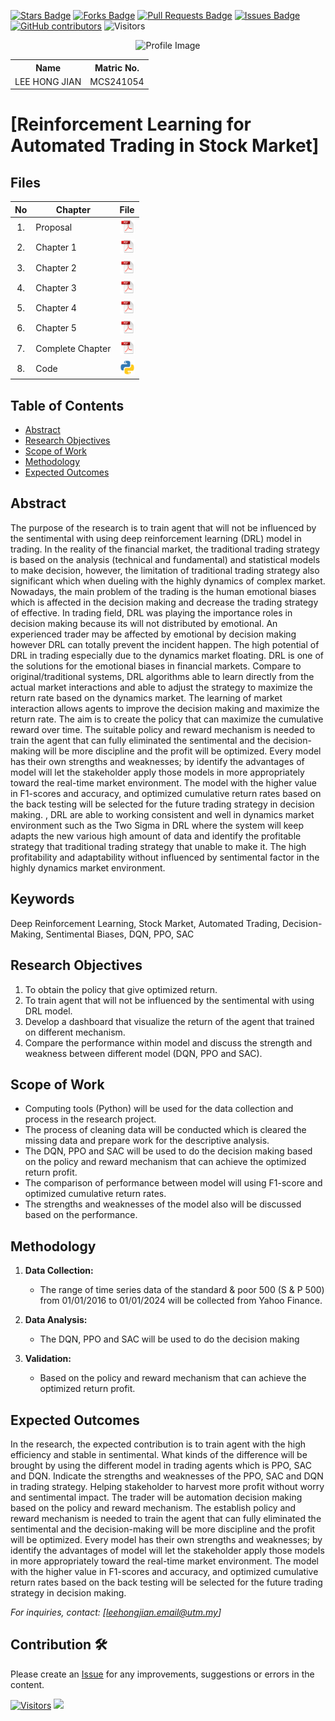 <a href="https://github.com/drshahizan/research-design/stargazers"><img src="https://img.shields.io/github/stars/drshahizan/research-design" alt="Stars Badge"/></a>
<a href="https://github.com/drshahizan/research-design/network/members"><img src="https://img.shields.io/github/forks/drshahizan/research-design" alt="Forks Badge"/></a>
<a href="https://github.com/drshahizan/research-design/pulls"><img src="https://img.shields.io/github/issues-pr/drshahizan/research-design" alt="Pull Requests Badge"/></a>
<a href="https://github.com/drshahizan/research-design"><img src="https://img.shields.io/github/issues/drshahizan/research-design" alt="Issues Badge"/></a>
<a href="https://github.com/drshahizan/research-design/graphs/contributors"><img alt="GitHub contributors" src="https://img.shields.io/github/contributors/drshahizan/research-design?color=2b9348"></a>
![Visitors](https://api.visitorbadge.io/api/visitors?path=https%3A%2F%2Fgithub.com%2Fdrshahizan%2BDM&labelColor=%23d9e3f0&countColor=%23697689&style=flat)

<p align="center">
  <img height="300px" src="https://github.com/ZeolatJian/ZeolatJian2/blob/main/69081526_2190805724362973_4173417213262299136_n.jpg" alt="Profile Image">
</p>

<table align="center">
  <tr>
    <th>Name</th>
    <th>Matric No.</th>
  </tr>
  <tr>
    <td>LEE HONG JIAN</td>
    <td>MCS241054</td>
  </tr>
</table>

# [Reinforcement Learning for Automated Trading in Stock Market]

## Files

| No  | Chapter     |                                                 File |
| :-: | ---------- | :---------------------------------------------------------------------------------------------------: |
|  1.  | Proposal | <a href="proposal/"><img src="img/pdf.svg" width="24px" height="24px"></a> |
|  2.  | Chapter 1 | <a href="c1/"><img src="img/pdf.svg" width="24px" height="24px"></a> |
|  3.  | Chapter 2 | <a href="c2/"><img src="img/pdf.svg" width="24px" height="24px"></a> |
|  4.  | Chapter 3 | <a href="c3/"><img src="img/pdf.svg" width="24px" height="24px"></a> |
|  5.  | Chapter 4 | <a href="c4/"><img src="img/pdf.svg" width="24px" height="24px"></a> |
|  6.  | Chapter 5 | <a href="c5/"><img src="img/pdf.svg" width="24px" height="24px"></a> |
|  7.  | Complete Chapter | <a href="Full Chapter/"><img src="img/pdf.svg" width="24px" height="24px"></a> |
|  8.  | Code | <a href="code"><img src="img/python_icon.png" width="24px" height="24px"></a> |


## Table of Contents
- [Abstract](#abstract)
- [Research Objectives](#research-objectives)
- [Scope of Work](#scope-of-work)
- [Methodology](#methodology)
- [Expected Outcomes](#expected-outcomes)

## Abstract

The purpose of the research is to train agent that will not be influenced by the sentimental with using deep reinforcement learning (DRL) model in trading. In the reality of the financial market, the traditional trading strategy is based on the analysis (technical and fundamental) and statistical models to make decision, however, the limitation of traditional trading strategy also significant which when dueling with the highly dynamics of complex market. Nowadays, the main problem of the trading is the human emotional biases which is affected in the decision making and decrease the trading strategy of effective. In trading field, DRL was playing the importance roles in decision making because its will not distributed by emotional. An experienced trader may be affected by emotional by decision making however DRL can totally prevent the incident happen. The high potential of DRL in trading especially due to the dynamics market floating. DRL is one of the solutions for the emotional biases in financial markets. Compare to original/traditional systems, DRL algorithms able to learn directly from the actual market interactions and able to adjust the strategy to maximize the return rate based on the dynamics market. The learning of market interaction allows agents to improve the decision making and maximize the return rate. The aim is to create the policy that can maximize the cumulative reward over time. The suitable policy and reward mechanism is needed to train the agent that can fully eliminated the sentimental and the decision-making will be more discipline and the profit will be optimized. Every model has their own strengths and weaknesses; by identify the advantages of model will let the stakeholder apply those models in more appropriately toward the real-time market environment. The model with the higher value in F1-scores and accuracy, and optimized cumulative return rates based on the back testing will be selected for the future trading strategy in decision making. , DRL are able to working consistent and well in dynamics market environment such as the Two Sigma in DRL where the system will keep adapts the new various high amount of data and identify the profitable strategy that traditional trading strategy that unable to make it.  The high profitability and adaptability without influenced by sentimental factor in the highly dynamics market environment.


## Keywords

Deep Reinforcement Learning, Stock Market, Automated Trading, Decision-Making, Sentimental Biases, DQN, PPO, SAC

## Research Objectives

1. To obtain the policy that give optimized return.
2. To train agent that will not be influenced by the sentimental with using DRL model.
3. Develop a dashboard that visualize the return of the agent that trained on different mechanism.
4. Compare the performance within model and discuss the strength and weakness between different model (DQN, PPO and SAC).

## Scope of Work
- Computing tools (Python) will be used for the data collection and process in the research project. 
- The process of cleaning data will be conducted which is cleared the missing data and prepare work for the descriptive analysis.
- The DQN, PPO and SAC will be used to do the decision making based on the policy and reward mechanism that can achieve the optimized return profit.
- The comparison of performance between model will using F1-score and optimized cumulative return rates.
- The strengths and weaknesses of the model also will be discussed based on the performance.

## Methodology

1. **Data Collection:**
   - The range of time series data of the standard & poor 500 (S & P 500) from 01/01/2016 to 01/01/2024 will be collected from Yahoo Finance.

2. **Data Analysis:**
   - The DQN, PPO and SAC will be used to do the decision making

3. **Validation:**
   -  Based on the policy and reward mechanism that can achieve the optimized return profit.

## Expected Outcomes

In the research, the expected contribution is to train agent with the high efficiency and stable in sentimental. What kinds of the difference will be brought by using the different model in trading agents which is PPO, SAC and DQN. Indicate the strengths and weaknesses of the PPO, SAC and DQN in trading strategy. Helping stakeholder to harvest more profit without worry and sentimental impact. The trader will be automation decision making based on the policy and reward mechanism. The establish policy and reward mechanism is needed to train the agent that can fully eliminated the sentimental and the decision-making will be more discipline and the profit will be optimized. Every model has their own strengths and weaknesses; by identify the advantages of model will let the stakeholder apply those models in more appropriately toward the real-time market environment. The model with the higher value in F1-scores and accuracy, and optimized cumulative return rates based on the back testing will be selected for the future trading strategy in decision making.

*For inquiries, contact: [leehongjian.email@utm.my]*

 




## Contribution 🛠️
Please create an [Issue](https://github.com/drshahizan/research-design/issues) for any improvements, suggestions or errors in the content.

[![Visitors](https://api.visitorbadge.io/api/visitors?path=https%3A%2F%2Fgithub.com%2Fdrshahizan&labelColor=%23697689&countColor=%23555555&style=plastic)](https://visitorbadge.io/status?path=https%3A%2F%2Fgithub.com%2Fdrshahizan)
![](https://hit.yhype.me/github/profile?user_id=81284918)

